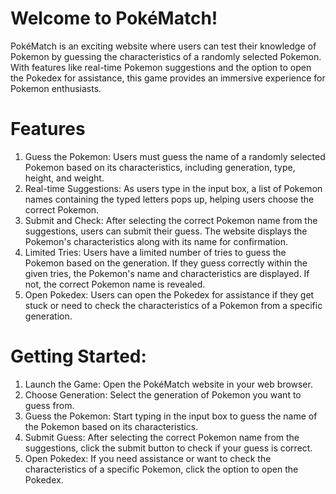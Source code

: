 # Welcome to PokéMatch!

PokéMatch is an exciting website where users can test their knowledge of Pokemon by guessing the characteristics of a randomly selected Pokemon. With features like real-time Pokemon suggestions and the option to open the Pokedex for assistance, this game provides an immersive experience for Pokemon enthusiasts.

# Features

1. Guess the Pokemon: Users must guess the name of a randomly selected Pokemon based on its characteristics, including generation, type, height, and weight.<br>
2. Real-time Suggestions: As users type in the input box, a list of Pokemon names containing the typed letters pops up, helping users choose the correct Pokemon.<br>
3. Submit and Check: After selecting the correct Pokemon name from the suggestions, users can submit their guess. The website displays the Pokemon's characteristics along with its name for confirmation.<br>
4. Limited Tries: Users have a limited number of tries to guess the Pokemon based on the generation. If they guess correctly within the given tries, the Pokemon's name and characteristics are displayed. If not, the correct Pokemon name is revealed.<br>
5. Open Pokedex: Users can open the Pokedex for assistance if they get stuck or need to check the characteristics of a Pokemon from a specific generation.

# Getting Started:

1. Launch the Game: Open the PokéMatch website in your web browser.<br>
2. Choose Generation: Select the generation of Pokemon you want to guess from.<br>
3. Guess the Pokemon: Start typing in the input box to guess the name of the Pokemon based on its characteristics.<br>
4. Submit Guess: After selecting the correct Pokemon name from the suggestions, click the submit button to check if your guess is correct.<br>
5. Open Pokedex: If you need assistance or want to check the characteristics of a specific Pokemon, click the option to open the Pokedex.
